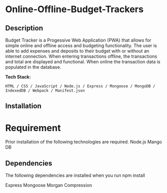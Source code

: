 # Online-Offline-Budget-Trackers
## Description 
Budget Tracker is a Progessive Web Application (PWA) that allows for simple online and offline access and budgeting functionality. The user is able to add expenses and deposits to their budget with or without an internet connection. When entering transactions offline, the transactions and total are displayed and functional. When online the transaction data is populated in the database.


**Tech Stack:** 

    HTML / CSS / JavaScript / Node.js / Express / Mongoose / MongoDB / IndexedDB / Webpack / Manifest.json 


## Installation

# Requirement
Prior installation of the following technologies are required.
 Node.js
 Mango DB

 ## Dependencies
 The following dependencies are installed when you run npm install

 Express
 Mongoose
 Morgan
 Compression

